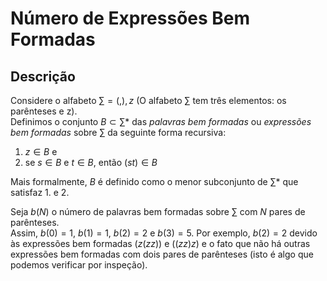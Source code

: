 # Número de Expressões Bem Formadas

## Descrição
Considere o alfabeto $\sum={(,),z}$ (O alfabeto $\sum$ tem três elementos: os parênteses e z).  
Definimos o conjunto $B\subset\sum*$ das *palavras bem formadas* ou *expressões bem formadas* sobre $\sum$ da seguinte forma recursiva:

1. $z\in B$ e
2. se $s\in B$ e $t\in B$, então $(st)\in B$

Mais formalmente, $B$ é definido como o menor subconjunto de $\sum*$ que satisfaz 1. e 2.

Seja $b(N)$ o número de palavras bem formadas sobre $\sum$ com $N$ pares de parênteses.  
Assim, $b(0)=1$, $b(1)=1$, $b(2)=2$ e $b(3)=5$.
Por exemplo, $b(2)=2$ devido às expressões bem formadas $(z(zz))$ e $((zz)z)$ e o fato que não há outras expressões bem formadas com dois pares de parênteses (isto é algo que podemos verificar por inspeção).
